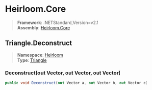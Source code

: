 # Heirloom.Core

> **Framework**: .NETStandard,Version=v2.1  
> **Assembly**: [Heirloom.Core][0]  

## Triangle.Deconstruct

> **Namespace**: [Heirloom][0]  
> **Type**: [Triangle][1]  

### Deconstruct(out Vector, out Vector, out Vector)

```cs
public void Deconstruct(out Vector a, out Vector b, out Vector c)
```

[0]: ../Heirloom.Core.md
[1]: Heirloom.Triangle.md

